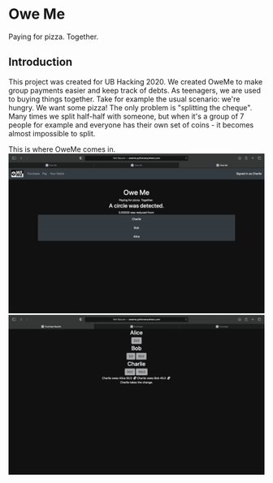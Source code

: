 # Owe Me
Paying for pizza. Together.

## Introduction
This project was created for UB Hacking 2020.
We created OweMe to make group payments easier and keep track of debts. As teenagers, we are used to buying things together.
Take for example the usual scenario: we're hungry. We want some pizza!
The only problem is "splitting the cheque". Many times we split half-half with someone, but when it's a group of 7 people for example and everyone has their own set of coins - it becomes almost impossible to split.

This is where OweMe comes in.
![Debt Circle](./circle.png)
![Purchase Complete](./purchase.png)

